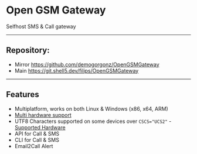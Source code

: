 ﻿# Open GSM Gateway

Selfhost SMS & Call gateway
___

## Repository:

- Mirror https://github.com/demogorgonz/OpenGSMGateway
- Main https://git.shell5.dev/filips/OpenGSMGateway

___

## Features

- Multiplatform, works on both Linux & Windows (x86, x64, ARM)
- [Multi hardware support](./supported-hardware.md)
- UTF8 Characters supported on some devices over `CSCS="UCS2"` - [Supported Hardware](./supported-hardware.md)
- API for Call & SMS
- CLI for Call & SMS
- Email2Call Alert
